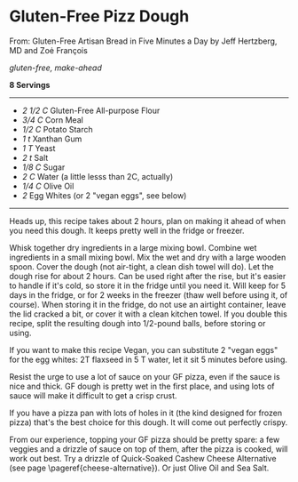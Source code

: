 # Gluten-Free Pizz Dough

From: Gluten-Free Artisan Bread in Five Minutes a Day by Jeff Hertzberg, MD and
Zoė François

*gluten-free, make-ahead*

**8 Servings**

---

- *2 1/2 C* Gluten-Free All-purpose Flour
- *3/4 C* Corn Meal
- *1/2 C* Potato Starch
- *1 t* Xanthan Gum
- *1 T* Yeast
- *2 t* Salt
- *1/8 C* Sugar
- *2 C* Water (a little lesss than 2C, actually)
- *1/4 C* Olive Oil
- *2* Egg Whites (or 2 "vegan eggs", see below)

---

Heads up, this recipe takes about 2 hours, plan on making it ahead of when you
need this dough. It keeps pretty well in the fridge or freezer.

Whisk together dry ingredients in a large mixing bowl. Combine wet ingredients
in a small mixing bowl. Mix the wet and dry with a large wooden spoon. Cover the
dough (not air-tight, a clean dish towel will do). Let the dough rise for about
2 hours. Can be used right after the rise, but it's easier to handle if it's
cold, so store it in the fridge until you need it. Will keep for 5 days in the
fridge, or for 2 weeks in the freezer (thaw well before using it, of course).
When storing it in the fridge, do not use an airtight container, leave the lid
cracked a bit, or cover it with a clean kitchen towel. If you double this
recipe, split the resulting dough into 1/2-pound balls, before storing or
using.

If you want to make this recipe Vegan, you can substitute 2 "vegan eggs"
for the egg whites: 2T flaxseed in 5 T water, let it sit 5 minutes before using.

Resist the urge to use a lot of sauce on your GF pizza, even if the sauce is
nice and thick. GF dough is pretty wet in the first place, and using lots of
sauce will make it difficult to get a crisp crust.

If you have a pizza pan with lots of holes in it (the kind designed for frozen
pizza) that's the best choice for this dough. It will come out perfectly crispy.

From our experience, topping your GF pizza should be pretty spare: a few veggies
and a drizzle of sauce on top of them, after the pizza is cooked, will work out
best. Try a drizzle of Quick-Soaked Cashew Cheese Alternative (see page
\pageref{cheese-alternative}). Or just Olive Oil and Sea Salt.
